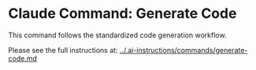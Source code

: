 # Claude Command: Generate Code

This command follows the standardized code generation workflow.

Please see the full instructions at: [../.ai-instructions/commands/generate-code.md](../.ai-instructions/commands/generate-code.md)